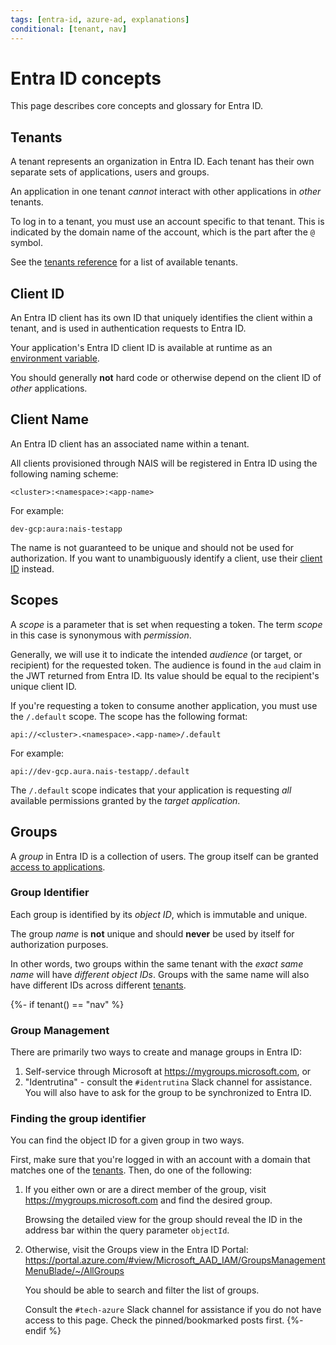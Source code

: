 ```yaml
---
tags: [entra-id, azure-ad, explanations]
conditional: [tenant, nav]
---
```


# Entra ID concepts

This page describes core concepts and glossary for Entra ID.

## Tenants

A tenant represents an organization in Entra ID. Each tenant has their own separate sets of applications, users and groups.

An application in one tenant _cannot_ interact with other applications in _other_ tenants.

To log in to a tenant, you must use an account specific to that tenant.
This is indicated by the domain name of the account, which is the part after the `@` symbol.

See the [tenants reference](../reference/README.md#tenants) for a list of available tenants.

## Client ID

An Entra ID client has its own ID that uniquely identifies the client within a tenant, and is used in authentication requests to Entra ID.

Your application's Entra ID client ID is available at runtime as an [environment variable](../reference/README.md#runtime-variables-credentials).

You should generally **not** hard code or otherwise depend on the client ID of _other_ applications.

## Client Name

An Entra ID client has an associated name within a tenant.

All clients provisioned through NAIS will be registered in Entra ID using the following naming scheme:

```text
<cluster>:<namespace>:<app-name>
```

For example:

```text 
dev-gcp:aura:nais-testapp
```

The name is not guaranteed to be unique and should not be used for authorization.
If you want to unambiguously identify a client, use their [client ID](#client-id) instead.

## Scopes

A _scope_ is a parameter that is set when requesting a token. The term _scope_ in this case is synonymous with _permission_.

Generally, we will use it to indicate the intended _audience_ (or target, or recipient) for the requested token.
The audience is found in the `aud` claim in the JWT returned from Entra ID.
Its value should be equal to the recipient's unique client ID.

If you're requesting a token to consume another application, you must use the `/.default` scope.
The scope has the following format:

```text
api://<cluster>.<namespace>.<app-name>/.default
```

For example:

```text
api://dev-gcp.aura.nais-testapp/.default
```

The `/.default` scope indicates that your application is requesting _all_ available permissions granted by the _target application_.

## Groups

A _group_ in Entra ID is a collection of users.
The group itself can be granted [access to applications](../how-to/secure.md#users).

### Group Identifier

Each group is identified by its _object ID_, which is immutable and unique.

The group _name_ is **not** unique and should **never** be used by itself for authorization purposes.

In other words, two groups within the same tenant with the _exact same name_ will have _different object IDs_.
Groups with the same name will also have different IDs across different [tenants](#tenants).

{%- if tenant() == "nav" %}
### Group Management

There are primarily two ways to create and manage groups in Entra ID:

1. Self-service through Microsoft at <https://mygroups.microsoft.com>, or
2. "Identrutina" - consult the `#identrutina` Slack channel for assistance. You will also have to ask for the group to be synchronized to Entra ID.

### Finding the group identifier

You can find the object ID for a given group in two ways.

First, make sure that you're logged in with an account with a domain that matches one of the [tenants](#tenants).
Then, do one of the following:

1. If you either own or are a direct member of the group, visit <https://mygroups.microsoft.com> and find the desired group.

   Browsing the detailed view for the group should reveal the ID in the address bar within the query parameter `objectId`.

2. Otherwise, visit the Groups view in the Entra ID Portal: <https://portal.azure.com/#view/Microsoft_AAD_IAM/GroupsManagementMenuBlade/~/AllGroups>

   You should be able to search and filter the list of groups.

   Consult the `#tech-azure` Slack channel for assistance if you do not have access to this page. Check the pinned/bookmarked posts first.
{%- endif %}
